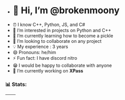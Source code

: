 - # 👋 Hi, I’m @brokenmoony
- ⏰ I know C++, Python, JS, and C#
- 👀 I’m interested in projects on Python and C++
- 🌱 I’m currently learning how to become a pickle
- 🔎 I’m looking to collaborate on any project
- 💡  My experience : 3 years
- 😄 Pronouns: he/him
- ⚡ Fun fact: I have discord nitro
- 😁 I would be happy to collaborate with anyone
- 🔭 I’m currently working on **XPass**
### 📊 Stats:

| <img align="center" src="https://github-readme-stats.vercel.app/api?username=brokenmoony&show_icons=true&theme=tokyonight&hide_border=true" alt="" /> | <img align="center" src="https://github-readme-stats.vercel.app/api/top-langs/?username=brokenmoony&layout=compact&theme=tokyonight&hide_border=true" alt="" /> |
| ----------------------------------------------------------------------------------------------------------------------------------------------- | --------------------------------------------------------------------------------------------------------------------------------------------------------- |
<br/> 

